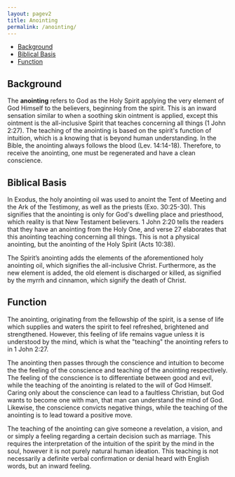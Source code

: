 ```yaml
---
layout: pagev2
title: Anointing
permalink: /anointing/
---
```

- [Background](#background)
- [Biblical Basis](#biblical-basis)
- [Function](#function)

## Background

The **anointing** refers to God as the Holy Spirit applying the very element of God Himself to the believers, beginning from the spirit. This is an inward sensation similar to when a soothing skin ointment is applied, except this ointment is the all-inclusive Spirit that teaches concerning all things (1 John 2:27). The teaching of the anointing is based on the spirit's function of intuition, which is a knowing that is beyond human understanding. In the Bible, the anointing always follows the blood (Lev. 14:14-18). Therefore, to receive the anointing, one must be regenerated and have a clean conscience. 

## Biblical Basis

In Exodus, the holy anointing oil was used to anoint the Tent of Meeting and the Ark of the Testimony, as well as the priests (Exo. 30:25-30). This signifies that the anointing is only for God's dwelling place and priesthood, which reality is that New Testament believers. 1 John 2:20 tells the readers that they have an anointing from the Holy One, and verse 27 elaborates that this anointing teaching concerning all things. This is not a physical anointing, but the anointing of the Holy Spirit (Acts 10:38).

The Spirit’s anointing adds the elements of the aforementioned holy anointing oil, which signifies the all-inclusive Christ. Furthermore, as the new element is added, the old element is discharged or killed, as signified by the myrrh and cinnamon, which signify the death of Christ.

## Function

The anointing, originating from the fellowship of the spirit, is a sense of life which supplies and waters the spirit to feel refreshed, brightened and strengthened. However, this feeling of life remains vague unless it is understood by the mind, which is what the "teaching" the anointing refers to in 1 John 2:27.

The anointing then passes through the conscience and intuition to become the the feeling of the conscience and teaching of the anointing respectively. The feeling of the conscience is to differentiate between good and evil, while the teaching of the anointing is related to the will of God Himself. Caring only about the conscience can lead to a faultless Christian, but God wants to become one with man, that man can understand the mind of God. Likewise, the conscience convicts negative things, while the teaching of the anointing is to lead toward a positive move.

The teaching of the anointing can give someone a revelation, a vision, and or simply a feeling regarding a certain decision such as marriage. This requires the interpretation of the intuition of the spirit by the mind in the soul, however it is not purely natural human ideation. This teaching is not necessarily a definite verbal confirmation or denial heard with English words, but an inward feeling.
